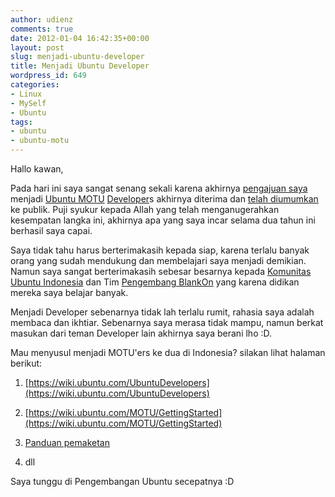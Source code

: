 ```yaml
---
author: udienz
comments: true
date: 2012-01-04 16:42:35+00:00
layout: post
slug: menjadi-ubuntu-developer
title: Menjadi Ubuntu Developer
wordpress_id: 649
categories:
- Linux
- MySelf
- Ubuntu
tags:
- ubuntu
- ubuntu-motu
---
```


Hallo kawan,

Pada hari ini saya sangat senang sekali karena akhirnya [pengajuan saya](https://wiki.ubuntu.com/MahyuddinSusanto/MOTUApplication) menjadi [Ubuntu MOTU](https://launchpad.net/~motu) [Developer](https://wiki.ubuntu.com/UbuntuDevelopers)s akhirnya diterima dan [telah diumumkan](https://lists.ubuntu.com/archives/devel-permissions/2012-January/000319.html) ke publik. Puji syukur kepada Allah yang telah menganugerahkan kesempatan langka ini, akhirnya apa yang saya incar selama dua tahun ini berhasil saya capai.

Saya tidak tahu harus berterimakasih kepada siap, karena terlalu banyak orang yang sudah mendukung dan membelajari saya menjadi demikian. Namun saya sangat berterimakasih sebesar besarnya kepada [Komunitas Ubuntu Indonesia](http://www.ubuntu-id.org) dan Tim [Pengembang BlankOn](http://www.blankonlinux.or.id) yang karena didikan mereka saya belajar banyak.

Menjadi Developer sebenarnya tidak lah terlalu rumit, rahasia saya adalah membaca dan ikhtiar. Sebenarnya saya merasa tidak mampu, namun berkat masukan dari teman Developer lain akhirnya saya berani lho :D.

Mau menyusul menjadi MOTU'ers ke dua di Indonesia? silakan lihat halaman berikut:



	
  1. [https://wiki.ubuntu.com/UbuntuDevelopers](https://wiki.ubuntu.com/UbuntuDevelopers)

	
  2. [https://wiki.ubuntu.com/MOTU/GettingStarted](https://wiki.ubuntu.com/MOTU/GettingStarted)

	
  3. [Panduan pemaketan](http://developer.ubuntu.com/packaging/html/)

	
  4. dll


Saya tunggu di Pengembangan Ubuntu secepatnya :D
